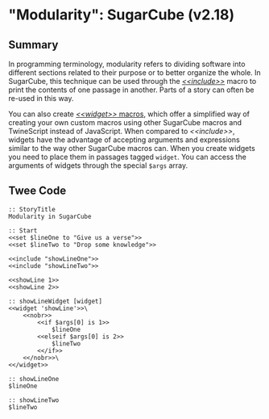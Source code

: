 # "Modularity": SugarCube (v2.18)

## Summary

In programming terminology, modularity refers to dividing software into different sections related to their purpose or to better organize the whole. In SugarCube, this technique can be used through the [*&lt;&lt;include&gt;&gt;*](http://www.motoslave.net/sugarcube/2/docs/macros.html#macros-include) macro to print the contents of one passage in another. Parts of a story can often be re-used in this way.

You can also create [*&lt;&lt;widget&gt;&gt;* macros](http://www.motoslave.net/sugarcube/2/docs/macros.html#macros-widget), which offer a simplified way of creating your own custom macros using other SugarCube macros and TwineScript instead of JavaScript. When compared to *&lt;&lt;include&gt;&gt;*, widgets have the advantage of accepting arguments and expressions similar to the way other SugarCube macros can. When you create widgets you need to place them in passages tagged `widget`. You can access the arguments of widgets through the special `$args` array.

## Twee Code

```
:: StoryTitle
Modularity in SugarCube

:: Start
<<set $lineOne to "Give us a verse">>
<<set $lineTwo to "Drop some knowledge">>

<<include "showLineOne">>
<<include "showLineTwo">>

<<showLine 1>>
<<showLine 2>>

:: showLineWidget [widget]
<<widget 'showLine'>>\
    <<nobr>>
        <<if $args[0] is 1>>
            $lineOne
        <<elseif $args[0] is 2>>
            $lineTwo
        <</if>>
    <</nobr>>\
<</widget>>

:: showLineOne
$lineOne

:: showLineTwo
$lineTwo
```
